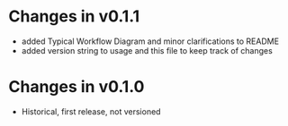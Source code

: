 # Changes in v0.1.1
- added Typical Workflow Diagram and minor clarifications to README
- added version string to usage and this file to keep track of changes

# Changes in v0.1.0
- Historical, first release, not versioned
